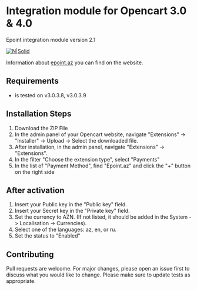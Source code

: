 # Integration module for Opencart 3.0 & 4.0
Epoint integration module version 2.1

[![N|Solid](https://epoint.az/images/logo.svg)](https://epoint.az/)

Information about [epoint.az](https://epoint.az) you can find on the website.

## Requirements
- [](dist/epoint-opencart-3.0.x.ocmod.zip) is tested on v3.0.3.8, v3.0.3.9

## Installation Steps
1. Download the ZIP File
2. In the admin panel of your Opencart website, navigate "Extensions" -> "Installer" -> Upload -> Select the downloaded file.
3. After installation, in the admin panel, navigate "Extensions" -> "Extensions".
4. In the filter "Choose the extension type", select "Payments"
5. In the list of "Payment Method", find "Epoint.az" and click the "+" button on the right side

## After activation
1. Insert your Public key in the "Public key" field.
2. Insert your Secret key in the "Private key" field.
3. Set the currency to AZN. (If not listed, it should be added in the System -> Localisation -> Currencies).
4. Select one of the languages: az, en, or ru.
5. Set the status to "Enabled"


## Contributing
Pull requests are welcome. For major changes, please open an issue first to discuss what you would like to change.
Please make sure to update tests as appropriate.
